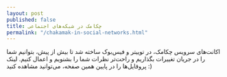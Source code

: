 ```yaml
---
layout: post
published: false
title: چکامک در شبکه‌های اجتماعی
permalink: "/chakamak-in-social-networks.html"
---
```

اکانت‌های سرویس چکامک، در توییتر و فیس‌بوک ساخته شد تا بیش از پیش، بتوانیم شما را در جریان تغییرات بگذاریم و راحت‌تر نظرات شما را بشنویم و اعمال کنیم. لینک پروفایل‌ها را در پایین همین صفحه، می‌توانید مشاهده کنید :)
